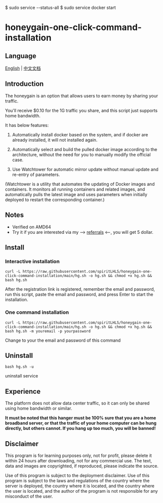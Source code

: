 $ sudo service --status-all 
$ sudo service docker start

# honeygain-one-click-command-installation

## Language

[English](README.md) | [中文文档](README_zh.md)

## **Introduction**

The honeygain is an option that allows users to earn money by sharing your traffic.

You'll receive $0.10 for the 1G traffic you share, and this script just supports home bandwidth.

It has below features:

1. Automatically install docker based on the system, and if docker are already installed, it will not installed again.

2. Automatically select and build the pulled docker image according to the architecture, without the need for you to manually modify the official case.

3. Use Watchtower for automatic mirror update without manual update and re-entry of parameters.

(Watchtower is a utility that automates the updating of Docker images and containers. It monitors all running containers and related images, and automatically pulls the latest image and uses parameters when initially deployed to restart the corresponding container.)

## Notes

- Verified on AMD64
- Try it if you are interested via my --> [referrals](https://r.honeygain.me/SPIRICF6DB) <--, you will get 5 dollar.

## Install

### Interactive installation

```shell
curl -L https://raw.githubusercontent.com/spiritLHLS/honeygain-one-click-command-installation/main/hg.sh -o hg.sh && chmod +x hg.sh && bash hg.sh
```

After the registration link is registered, remember the email and password, run this script, paste the email and password, and press Enter to start the installation.

### One command installation

```shell
curl -L https://raw.githubusercontent.com/spiritLHLS/honeygain-one-click-command-installation/main/hg.sh -o hg.sh && chmod +x hg.sh && bash hg.sh -m youremail -p yourpassword
```

Change to your the email and password of this command

## Uninstall

```shell
bash hg.sh -u
```

uninstall service

## Experience

The platform does not allow data center traffic, so it can only be shared using home bandwidth or similar.

**It must be noted that this hanger must be 100% sure that you are a home broadband server, or that the traffic of your home computer can be hung directly, but others cannot. If you hang up too much, you will be banned!**

## Disclaimer

This program is for learning purposes only, not for profit, please delete it within 24 hours after downloading, not for any commercial use. The text, data and images are copyrighted, if reproduced, please indicate the source.

Use of this program is subject to the deployment disclaimer. Use of this program is subject to the laws and regulations of the country where the server is deployed, the country where it is located, and the country where the user is located, and the author of the program is not responsible for any misconduct of the user.
